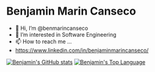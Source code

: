 # Benjamin Marin Canseco 
- 👋 Hi, I’m @benmarincanseco
- 👀 I’m interested in Software Engineering
- 📫 How to reach me ...
- https://www.linkedin.com/in/benjaminmarincanseco/


[![Benjamin's GitHub stats](https://github-readme-stats.vercel.app/api?username=benmarincanseco&count_private=true&show_icons=true&theme=nord)](https://github.com/benmarincanseco)
[![Benjamin's Top Language](https://github-readme-stats.vercel.app/api/top-langs/?username=benmarincanseco&theme=nord)](https://github.com/benmarincanseco)
